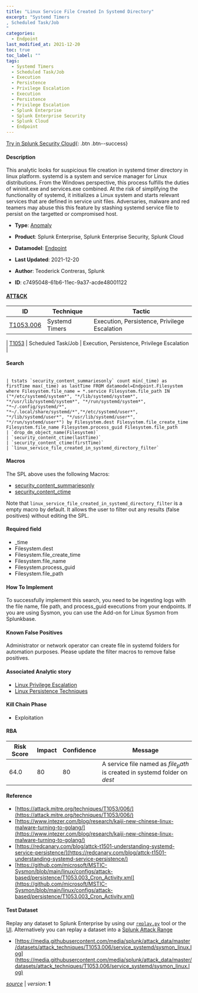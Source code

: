 ```yaml
---
title: "Linux Service File Created In Systemd Directory"
excerpt: "Systemd Timers
, Scheduled Task/Job
"
categories:
  - Endpoint
last_modified_at: 2021-12-20
toc: true
toc_label: ""
tags:
  - Systemd Timers
  - Scheduled Task/Job
  - Execution
  - Persistence
  - Privilege Escalation
  - Execution
  - Persistence
  - Privilege Escalation
  - Splunk Enterprise
  - Splunk Enterprise Security
  - Splunk Cloud
  - Endpoint
---
```




[Try in Splunk Security Cloud](https://www.splunk.com/en_splunk_app_enrichmentus/cyber-security.html){: .btn .btn--success}

#### Description

This analytic looks for suspicious file creation in systemd timer directory in linux platform. systemd is a system and service manager for Linux distributions. From the Windows perspective, this process fulfills the duties of wininit.exe and services.exe combined. At the risk of simplifying the functionality of systemd, it initializes a Linux system and starts relevant services that are defined in service unit files. Adversaries, malware and red teamers may abuse this this feature by stashing systemd service file to persist on the targetted or compromised host.

- **Type**: [Anomaly](https://github.com/splunk/security_content/wiki/object-Analytic-Types)
- **Product**: Splunk Enterprise, Splunk Enterprise Security, Splunk Cloud
- **Datamodel**: [Endpoint](https://docs.splunk.com/Documentation/CIM/latest/User/Endpoint)

- **Last Updated**: 2021-12-20
- **Author**: Teoderick Contreras, Splunk
- **ID**: c7495048-61b6-11ec-9a37-acde48001122


#### [ATT&CK](https://attack.mitre.org/)

| ID             | Technique        |  Tactic             |
| -------------- | ---------------- |-------------------- |
| [T1053.006](https://attack.mitre.org/techniques/T1053/006/) | Systemd Timers | Execution, Persistence, Privilege Escalation |

| [T1053](https://attack.mitre.org/techniques/T1053/) | Scheduled Task/Job | Execution, Persistence, Privilege Escalation |

#### Search

```

| tstats `security_content_summariesonly` count min(_time) as firstTime max(_time) as lastTime FROM datamodel=Endpoint.Filesystem where Filesystem.file_name = *.service Filesystem.file_path IN ("*/etc/systemd/system*", "*/lib/systemd/system*", "*/usr/lib/systemd/system*", "*/run/systemd/system*", "*~/.config/systemd/*", "*~/.local/share/systemd/*","*/etc/systemd/user*", "*/lib/systemd/user*", "*/usr/lib/systemd/user*", "*/run/systemd/user*") by Filesystem.dest Filesystem.file_create_time Filesystem.file_name Filesystem.process_guid Filesystem.file_path 
| `drop_dm_object_name(Filesystem)` 
| `security_content_ctime(lastTime)` 
| `security_content_ctime(firstTime)` 
| `linux_service_file_created_in_systemd_directory_filter`
```

#### Macros
The SPL above uses the following Macros:
* [security_content_summariesonly](https://github.com/splunk/security_content/blob/develop/macros/security_content_summariesonly.yml)
* [security_content_ctime](https://github.com/splunk/security_content/blob/develop/macros/security_content_ctime.yml)

Note that `linux_service_file_created_in_systemd_directory_filter` is a empty macro by default. It allows the user to filter out any results (false positives) without editing the SPL.

#### Required field
* _time
* Filesystem.dest
* Filesystem.file_create_time
* Filesystem.file_name
* Filesystem.process_guid
* Filesystem.file_path


#### How To Implement
To successfully implement this search, you need to be ingesting logs with the file name, file path, and process_guid executions from your endpoints. If you are using Sysmon, you can use the Add-on for Linux Sysmon from Splunkbase.

#### Known False Positives
Administrator or network operator can create file in systemd folders for automation purposes. Please update the filter macros to remove false positives.

#### Associated Analytic story
* [Linux Privilege Escalation](/stories/linux_privilege_escalation)
* [Linux Persistence Techniques](/stories/linux_persistence_techniques)


#### Kill Chain Phase
* Exploitation



#### RBA

| Risk Score  | Impact      | Confidence   | Message      |
| ----------- | ----------- |--------------|--------------|
| 64.0 | 80 | 80 | A service file named as $file_path$ is created in systemd folder on $dest$ |




#### Reference

* [https://attack.mitre.org/techniques/T1053/006/](https://attack.mitre.org/techniques/T1053/006/)
* [https://www.intezer.com/blog/research/kaiji-new-chinese-linux-malware-turning-to-golang/](https://www.intezer.com/blog/research/kaiji-new-chinese-linux-malware-turning-to-golang/)
* [https://redcanary.com/blog/attck-t1501-understanding-systemd-service-persistence/](https://redcanary.com/blog/attck-t1501-understanding-systemd-service-persistence/)
* [https://github.com/microsoft/MSTIC-Sysmon/blob/main/linux/configs/attack-based/persistence/T1053.003_Cron_Activity.xml](https://github.com/microsoft/MSTIC-Sysmon/blob/main/linux/configs/attack-based/persistence/T1053.003_Cron_Activity.xml)



#### Test Dataset
Replay any dataset to Splunk Enterprise by using our [`replay.py`](https://github.com/splunk/attack_data#using-replaypy) tool or the [UI](https://github.com/splunk/attack_data#using-ui).
Alternatively you can replay a dataset into a [Splunk Attack Range](https://github.com/splunk/attack_range#replay-dumps-into-attack-range-splunk-server)


* [https://media.githubusercontent.com/media/splunk/attack_data/master/datasets/attack_techniques/T1053.006/service_systemd/sysmon_linux.log](https://media.githubusercontent.com/media/splunk/attack_data/master/datasets/attack_techniques/T1053.006/service_systemd/sysmon_linux.log)



[*source*](https://github.com/splunk/security_content/tree/develop/detections/endpoint/linux_service_file_created_in_systemd_directory.yml) \| *version*: **1**